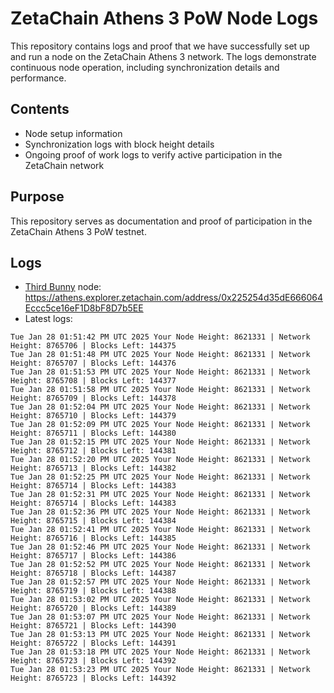 # ZetaChain Athens 3 PoW Node Logs
This repository contains logs and proof that we have successfully set up and run a node on the ZetaChain Athens 3 network. The logs demonstrate continuous node operation, including synchronization details and performance.

## Contents
- Node setup information
- Synchronization logs with block height details
- Ongoing proof of work logs to verify active participation in the ZetaChain network

## Purpose
This repository serves as documentation and proof of participation in the ZetaChain Athens 3 PoW testnet.

## Logs

- [Third Bunny](https://thirdbunny.xyz/) node: https://athens.explorer.zetachain.com/address/0x225254d35dE666064Eccc5ce16eF1D8bF8D7b5EE
- Latest logs:
```
Tue Jan 28 01:51:42 PM UTC 2025 Your Node Height: 8621331 | Network Height: 8765706 | Blocks Left: 144375
Tue Jan 28 01:51:48 PM UTC 2025 Your Node Height: 8621331 | Network Height: 8765707 | Blocks Left: 144376
Tue Jan 28 01:51:53 PM UTC 2025 Your Node Height: 8621331 | Network Height: 8765708 | Blocks Left: 144377
Tue Jan 28 01:51:58 PM UTC 2025 Your Node Height: 8621331 | Network Height: 8765709 | Blocks Left: 144378
Tue Jan 28 01:52:04 PM UTC 2025 Your Node Height: 8621331 | Network Height: 8765710 | Blocks Left: 144379
Tue Jan 28 01:52:09 PM UTC 2025 Your Node Height: 8621331 | Network Height: 8765711 | Blocks Left: 144380
Tue Jan 28 01:52:15 PM UTC 2025 Your Node Height: 8621331 | Network Height: 8765712 | Blocks Left: 144381
Tue Jan 28 01:52:20 PM UTC 2025 Your Node Height: 8621331 | Network Height: 8765713 | Blocks Left: 144382
Tue Jan 28 01:52:25 PM UTC 2025 Your Node Height: 8621331 | Network Height: 8765714 | Blocks Left: 144383
Tue Jan 28 01:52:31 PM UTC 2025 Your Node Height: 8621331 | Network Height: 8765714 | Blocks Left: 144383
Tue Jan 28 01:52:36 PM UTC 2025 Your Node Height: 8621331 | Network Height: 8765715 | Blocks Left: 144384
Tue Jan 28 01:52:41 PM UTC 2025 Your Node Height: 8621331 | Network Height: 8765716 | Blocks Left: 144385
Tue Jan 28 01:52:46 PM UTC 2025 Your Node Height: 8621331 | Network Height: 8765717 | Blocks Left: 144386
Tue Jan 28 01:52:52 PM UTC 2025 Your Node Height: 8621331 | Network Height: 8765718 | Blocks Left: 144387
Tue Jan 28 01:52:57 PM UTC 2025 Your Node Height: 8621331 | Network Height: 8765719 | Blocks Left: 144388
Tue Jan 28 01:53:02 PM UTC 2025 Your Node Height: 8621331 | Network Height: 8765720 | Blocks Left: 144389
Tue Jan 28 01:53:07 PM UTC 2025 Your Node Height: 8621331 | Network Height: 8765721 | Blocks Left: 144390
Tue Jan 28 01:53:13 PM UTC 2025 Your Node Height: 8621331 | Network Height: 8765722 | Blocks Left: 144391
Tue Jan 28 01:53:18 PM UTC 2025 Your Node Height: 8621331 | Network Height: 8765723 | Blocks Left: 144392
Tue Jan 28 01:53:23 PM UTC 2025 Your Node Height: 8621331 | Network Height: 8765723 | Blocks Left: 144392
```
